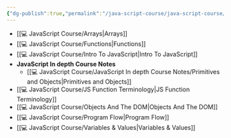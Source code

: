 ```yaml
---
{"dg-publish":true,"permalink":"/java-script-course/java-script-course/","dgPassFrontmatter":true,"noteIcon":"3","created":"2023-11-14T21:08:36.533+05:30","updated":"2023-12-12T07:34:22.228+05:30"}
---
```



- [[💻 JavaScript Course/Arrays\|Arrays]]
- [[💻 JavaScript Course/Functions\|Functions]]
- [[💻 JavaScript Course/Intro To JavaScript\|Intro To JavaScript]]
- **JavaScript In depth Course Notes**
	- [[💻 JavaScript Course/JavaScript In depth Course Notes/Primitives and Objects\|Primitives and Objects]]
- [[💻 JavaScript Course/JS Function Terminology\|JS Function Terminology]]
- [[💻 JavaScript Course/Objects And The DOM\|Objects And The DOM]]
- [[💻 JavaScript Course/Program Flow\|Program Flow]]
- [[💻 JavaScript Course/Variables & Values\|Variables & Values]]

